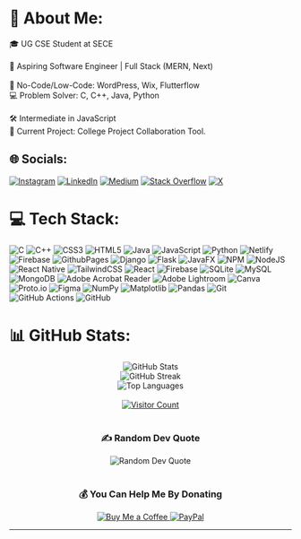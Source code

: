 # 💫 About Me:
🎓 UG CSE Student at SECE<br><br>🚀 Aspiring Software Engineer | Full Stack (MERN, Next)<br><br>🌟 No-Code/Low-Code:    WordPress, Wix, Flutterflow<br>💻 Problem Solver:               C, C++, Java, Python<br><br> 🛠 Intermediate in JavaScript<br>🚧 Current Project:              College Project Collaboration Tool.



## 🌐 Socials:
[![Instagram](https://img.shields.io/badge/Instagram-%23E4405F.svg?logo=Instagram&logoColor=white)](https://instagram.com/hustlingsloth_) [![LinkedIn](https://img.shields.io/badge/LinkedIn-%230077B5.svg?logo=linkedin&logoColor=white)](https://linkedin.com/in/nithyasarathim) [![Medium](https://img.shields.io/badge/Medium-12100E?logo=medium&logoColor=white)](https://medium.com/@nithyasarathi.hashnode.dev) [![Stack Overflow](https://img.shields.io/badge/-Stackoverflow-FE7A16?logo=stack-overflow&logoColor=white)]((https://stackoverflow.com/users/23065959/nithyasarathi-m)) [![X](https://img.shields.io/badge/X-black.svg?logo=X&logoColor=white)](https://x.com/nithyasarathim) 

# 💻 Tech Stack:
![C](https://img.shields.io/badge/c-%2300599C.svg?style=for-the-badge&logo=c&logoColor=white) ![C++](https://img.shields.io/badge/c++-%2300599C.svg?style=for-the-badge&logo=c%2B%2B&logoColor=white) ![CSS3](https://img.shields.io/badge/css3-%231572B6.svg?style=for-the-badge&logo=css3&logoColor=white) ![HTML5](https://img.shields.io/badge/html5-%23E34F26.svg?style=for-the-badge&logo=html5&logoColor=white) ![Java](https://img.shields.io/badge/java-%23ED8B00.svg?style=for-the-badge&logo=openjdk&logoColor=white) ![JavaScript](https://img.shields.io/badge/javascript-%23323330.svg?style=for-the-badge&logo=javascript&logoColor=%23F7DF1E) ![Python](https://img.shields.io/badge/python-3670A0?style=for-the-badge&logo=python&logoColor=ffdd54) ![Netlify](https://img.shields.io/badge/netlify-%23000000.svg?style=for-the-badge&logo=netlify&logoColor=#00C7B7) ![Firebase](https://img.shields.io/badge/firebase-%23039BE5.svg?style=for-the-badge&logo=firebase) ![GithubPages](https://img.shields.io/badge/github%20pages-121013?style=for-the-badge&logo=github&logoColor=white) ![Django](https://img.shields.io/badge/django-%23092E20.svg?style=for-the-badge&logo=django&logoColor=white) ![Flask](https://img.shields.io/badge/flask-%23000.svg?style=for-the-badge&logo=flask&logoColor=white) ![JavaFX](https://img.shields.io/badge/javafx-%23FF0000.svg?style=for-the-badge&logo=javafx&logoColor=white) ![NPM](https://img.shields.io/badge/NPM-%23CB3837.svg?style=for-the-badge&logo=npm&logoColor=white) ![NodeJS](https://img.shields.io/badge/node.js-6DA55F?style=for-the-badge&logo=node.js&logoColor=white) ![React Native](https://img.shields.io/badge/react_native-%2320232a.svg?style=for-the-badge&logo=react&logoColor=%2361DAFB) ![TailwindCSS](https://img.shields.io/badge/tailwindcss-%2338B2AC.svg?style=for-the-badge&logo=tailwind-css&logoColor=white) ![React](https://img.shields.io/badge/react-%2320232a.svg?style=for-the-badge&logo=react&logoColor=%2361DAFB) ![Firebase](https://img.shields.io/badge/firebase-a08021?style=for-the-badge&logo=firebase&logoColor=ffcd34) ![SQLite](https://img.shields.io/badge/sqlite-%2307405e.svg?style=for-the-badge&logo=sqlite&logoColor=white) ![MySQL](https://img.shields.io/badge/mysql-4479A1.svg?style=for-the-badge&logo=mysql&logoColor=white) ![MongoDB](https://img.shields.io/badge/MongoDB-%234ea94b.svg?style=for-the-badge&logo=mongodb&logoColor=white) ![Adobe Acrobat Reader](https://img.shields.io/badge/Adobe%20Acrobat%20Reader-EC1C24.svg?style=for-the-badge&logo=Adobe%20Acrobat%20Reader&logoColor=white) ![Adobe Lightroom](https://img.shields.io/badge/Adobe%20Lightroom-31A8FF.svg?style=for-the-badge&logo=Adobe%20Lightroom&logoColor=white) ![Canva](https://img.shields.io/badge/Canva-%2300C4CC.svg?style=for-the-badge&logo=Canva&logoColor=white) ![Proto.io](https://img.shields.io/badge/Proto.io-161637?style=for-the-badge&logo=proto.io&logoColor=00e5ff) ![Figma](https://img.shields.io/badge/figma-%23F24E1E.svg?style=for-the-badge&logo=figma&logoColor=white) ![NumPy](https://img.shields.io/badge/numpy-%23013243.svg?style=for-the-badge&logo=numpy&logoColor=white) ![Matplotlib](https://img.shields.io/badge/Matplotlib-%23ffffff.svg?style=for-the-badge&logo=Matplotlib&logoColor=black) ![Pandas](https://img.shields.io/badge/pandas-%23150458.svg?style=for-the-badge&logo=pandas&logoColor=white) ![Git](https://img.shields.io/badge/git-%23F05033.svg?style=for-the-badge&logo=git&logoColor=white) ![GitHub Actions](https://img.shields.io/badge/github%20actions-%232671E5.svg?style=for-the-badge&logo=githubactions&logoColor=white) ![GitHub](https://img.shields.io/badge/github-%23121011.svg?style=for-the-badge&logo=github&logoColor=white)
# 📊 GitHub Stats:
<div align="center">
  <img src="https://github-readme-stats.vercel.app/api?username=nithyasarathim&theme=dark&hide_border=false&include_all_commits=false&count_private=true" alt="GitHub Stats" /><br/>
  <img src="https://github-readme-streak-stats.herokuapp.com/?user=nithyasarathim&theme=dark&hide_border=false" alt="GitHub Streak" /><br/>
  <img src="https://github-readme-stats.vercel.app/api/top-langs/?username=nithyasarathim&theme=dark&hide_border=false&include_all_commits=false&count_private=true&layout=compact" alt="Top Languages" /><br><br/>
  
  <a href="https://visitcount.itsvg.in">
    <img src="https://visitcount.itsvg.in/api?id=nithyasarathim&icon=5&color=13" alt="Visitor Count"/>
  </a><br><br/>

  <h3>✍️ Random Dev Quote</h3>
  <img src="https://quotes-github-readme.vercel.app/api?type=vertical&theme=tokyonight" alt="Random Dev Quote" /><br><br/>

  <h3>💰 You Can Help Me By Donating</h3>
  <a href="https://buymeacoffee.com/nithyasarathim">
    <img src="https://img.shields.io/badge/Buy%20Me%20a%20Coffee-ffdd00?style=for-the-badge&logo=buy-me-a-coffee&logoColor=black" alt="Buy Me a Coffee"/>
  </a>
  <a href="https://paypal.me/contact.nithyasarathathi@gmail.com">
    <img src="https://img.shields.io/badge/PayPal-00457C?style=for-the-badge&logo=paypal&logoColor=white" alt="PayPal"/>
  </a>
</div>

  </a>
</p>



---


  
